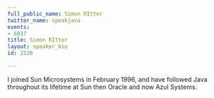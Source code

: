 ```yaml
---
full_public_name: Simon RItter
twitter_name: speakjava
events:
- 6037
title: Simon RItter
layout: speaker_bio
id: 2526

---
```

I joined Sun Microsystems in February 1996, and have followed Java throughout its lifetime at Sun then Oracle and now Azul Systems.